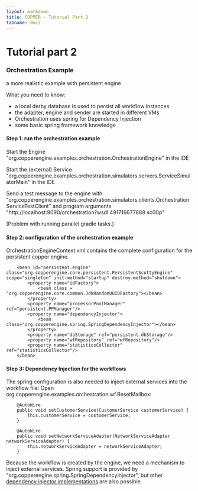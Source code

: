 ```yaml
---
layout: markdown
title: COPPER - Tutorial Part 2
tabname: docs
---
```


Tutorial part 2
===============



### Orchestration Example

a more realistic example with persistent engine

What you need to know:

- a local derby database is used to persist all workflow instances
- the adapter, engine and sender are started in different VMs
- Orchestration uses spring for Dependency Injection
- some basic spring framework knowledge

#### Step 1: run the orchestration example

Start the Engine "org.copperengine.examples.orchestration.OrchestrationEngine" in the IDE

Start the (external) Service "org.copperengine.examples.orchestration.simulators.servers.ServiceSimulatorMain" in the IDE
    
Send a test message to the engine with "org.copperengine.examples.orchestration.simulators.clients.OrchestrationServiceTestClient" and program arguments "http://localhost:9090/orchestration?wsdl 491716677889 sc00p"
    
(Problem with running parallel gradle tasks.)

#### Step 2: configuration of the orchestration example
OrchestrationEngineContext.xml contains the complete configuration for the persistent copper engine.

    	<bean id="persistent.engine" class="org.copperengine.core.persistent.PersistentScottyEngine" scope="singleton" init-method="startup" destroy-method="shutdown">
    		<property name="idFactory">
    			<bean class = "org.copperengine.core.common.JdkRandomUUIDFactory"></bean>
    		</property>
    		<property name="processorPoolManager" ref="persistent.PPManager"/>
    		<property name="dependencyInjector">
    			<bean class="org.copperengine.spring.SpringDependencyInjector"></bean>
    		</property>
    		<property name="dbStorage" ref="persistent.dbStorage"/>
    		<property name="wfRepository" ref="wfRepository"/>
        	<property name="statisticsCollector" ref="statisticsCollector"/>
    	</bean>

#### Step 3: Dependency Injection for the workflows
The spring configuration is also needed to inject external services into the workflow file:
Open org.copperengine.examples.orchestration.wf.ResetMailbox:

        @AutoWire
        public void setCustomerService(CustomerService customerService) {
            this.customerService = customerService;
        }
    
        @AutoWire
        public void setNetworkServiceAdapter(NetworkServiceAdapter networkServiceAdapter) {
            this.networkServiceAdapter = networkServiceAdapter;
        }
    

Because the workflow is created by the engine, we need a mechanism to inject external services.
Spring support is provided by "org.copperengine.spring.SpringDependencyInjector", 
but other [dependency injector implementations](https://github.com/copper-engine/copper-engine/blob/master/projects/copper-coreengine/src/main/java/org/copperengine/core/DependencyInjector.java) are also possible.

